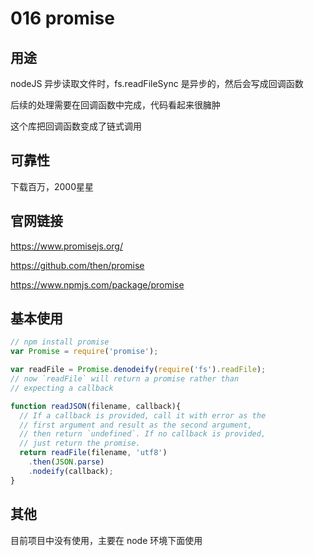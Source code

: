 # 016 promise

## 用途

nodeJS 异步读取文件时，fs.readFileSync 是异步的，然后会写成回调函数

后续的处理需要在回调函数中完成，代码看起来很臃肿

这个库把回调函数变成了链式调用

## 可靠性

下载百万，2000星星

## 官网链接

https://www.promisejs.org/

https://github.com/then/promise

https://www.npmjs.com/package/promise


## 基本使用

```js
// npm install promise
var Promise = require('promise');

var readFile = Promise.denodeify(require('fs').readFile);
// now `readFile` will return a promise rather than
// expecting a callback

function readJSON(filename, callback){
  // If a callback is provided, call it with error as the
  // first argument and result as the second argument,
  // then return `undefined`. If no callback is provided,
  // just return the promise.
  return readFile(filename, 'utf8')
    .then(JSON.parse)
    .nodeify(callback);
}
```

## 其他

目前项目中没有使用，主要在 node 环境下面使用
